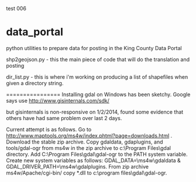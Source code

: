 test 006

data_portal
===========

python utilities to prepare data for posting in the King County Data Portal

shp2geojson.py - this the main piece of code that will do the translation and posting

dir_list.py - this is where i'm working on producing a list of shapefiles when given a directory string.

================
Installing gdal on Windows has been sketchy. Google says use http://www.gisinternals.com/sdk/

but gisinternals is non-responsive on 1/2/2014, found some evidence that others have had same problem over last 2 days.

Current attempt is as follows. Go to http://www.maptools.org/ms4w/index.phtml?page=downloads.html . 
Download the stable zip archive. Copy gdaldata, gdaplugins, and tools/gdal-ogr from ms4w in the zip archive 
to c:\Program Files\gdal directory. Add C:\Program Files\gdal\gdal-ogr to the PATH system variable. Create new 
system variables as follows: GDAL_DATA=\ms4w\gdaldata & GDAL_DRIVER_PATH=\ms4w\gdalplugins. From zip archive 
ms4w/Apache/cgi-bin/ copy *.dll to c:\program files\gdal\gdal-ogr. 

